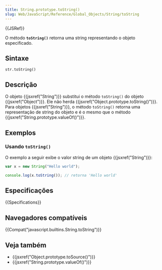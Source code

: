 ```yaml
---
title: String.prototype.toString()
slug: Web/JavaScript/Reference/Global_Objects/String/toString
---
```


{{JSRef}}

O método **`toString()`** retorna uma string representando o objeto especificado.

## Sintaxe

```
str.toString()
```

## Descrição

O objeto {{jsxref("String")}} substitui o método `toString()` do objeto {{jsxref("Object")}}. Ele não herda {{jsxref("Object.prototype.toString()")}}. Para objetos {{jsxref("String")}}, o método `toString()` retorna uma representação de string do objeto e é o mesmo que o método {{jsxref("String.prototype.valueOf()")}}.

## Exemplos

### Usando `toString()`

O exemplo a seguir exibe o valor string de um objeto {{jsxref("String")}}:

```js
var x = new String("Hello world");

console.log(x.toString()); // retorna 'Hello world'
```

## Especificações

{{Specifications}}

## Navegadores compatíveis

{{Compat("javascript.builtins.String.toString")}}

## Veja também

- {{jsxref("Object.prototype.toSource()")}}
- {{jsxref("String.prototype.valueOf()")}}
